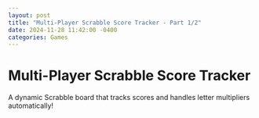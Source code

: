 ```yaml
---
layout: post
title: "Multi-Player Scrabble Score Tracker - Part 1/2"
date: 2024-11-28 11:42:00 -0400
categories: Games
---
```


# Multi-Player Scrabble Score Tracker

A dynamic Scrabble board that tracks scores and handles letter multipliers automatically!

<div id="scrabble-game-root"></div>

<script src="https://unpkg.com/react@18/umd/react.production.min.js"></script>
<script src="https://unpkg.com/react-dom@18/umd/react-dom.production.min.js"></script>
<script src="https://unpkg.com/@babel/standalone/babel.min.js"></script>

<style>
.game-container {
  display: flex;
  flex-direction: column;
  align-items: center;
  gap: 1rem;
  padding: 1rem;
  font-family: system-ui, -apple-system, sans-serif;
}

.game-board {
  display: grid;
  grid-template-columns: repeat(15, 1fr);
  gap: 1px;
  background-color: #E2E8F0;
  padding: 0.5rem;
  border-radius: 0.5rem;
  box-shadow: 0 4px 6px -1px rgba(0, 0, 0, 0.1);
}

.cell {
  width: 2.5rem;
  height: 2.5rem;
  display: flex;
  align-items: center;
  justify-content: center;
  font-size: 1rem;
  background-color: white;
  cursor: pointer;
  transition: all 0.2s;
  position: relative;
  border: 1px solid #E2E8F0;
}

.cell.TW { background-color: #FED7D7; }
.cell.DW { background-color: #FED7E2; }
.cell.TL { background-color: #BEE3F8; }
.cell.DL { background-color: #B2F5EA; }

.cell:hover:not(:disabled) {
  transform: scale(1.05);
}

.score-board {
  display: flex;
  flex-wrap: wrap;
  gap: 1rem;
  justify-content: center;
  margin: 1rem 0;
}

.score-card {
  padding: 0.75rem 1.5rem;
  border-radius: 0.5rem;
  background-color: white;
  box-shadow: 0 2px 4px rgba(0, 0, 0, 0.1);
  text-align: center;
  min-width: 100px;
}

.setup-container {
  max-width: 24rem;
  margin: 2rem auto;
  padding: 1rem;
}

.player-list {
  margin: 1rem 0;
  display: flex;
  flex-direction: column;
  gap: 0.5rem;
}

.player-item {
  padding: 0.5rem;
  background-color: #f3f4f6;
  border-radius: 0.25rem;
}

.button {
  padding: 0.5rem 1rem;
  border-radius: 0.25rem;
  border: none;
  cursor: pointer;
  font-weight: 500;
  transition: all 0.2s;
  margin: 0 0.25rem;
}

.button.primary {
  background-color: #3b82f6;
  color: white;
}

.button.danger {
  background-color: #ef4444;
  color: white;
}

.button:hover:not(:disabled) {
  transform: scale(1.05);
}

.button:disabled {
  opacity: 0.5;
  cursor: not-allowed;
}

.game-controls {
  display: flex;
  gap: 1rem;
  margin-bottom: 1rem;
}

select {
  padding: 0.5rem;
  border-radius: 0.25rem;
  border: 1px solid #e2e8f0;
}

input {
  padding: 0.5rem;
  border-radius: 0.25rem;
  border: 1px solid #e2e8f0;
}
</style>

<script type="text/babel">
// {% raw %}
const ScrabbleGame = () => {
  const BOARD_SIZE = 15;
  const [board, setBoard] = React.useState(() => {
    const saved = localStorage.getItem('scrabbleBoard');
    return saved ? JSON.parse(saved) : Array(BOARD_SIZE).fill().map(() => 
      Array(BOARD_SIZE).fill({ letter: '', player: '', isNew: false })
    );
  });
  
  const [players, setPlayers] = React.useState(() => {
    const saved = localStorage.getItem('scrabblePlayers');
    return saved ? JSON.parse(saved) : [];
  });
  
  const [scores, setScores] = React.useState(() => {
    const saved = localStorage.getItem('scrabbleScores');
    return saved ? JSON.parse(saved) : {};
  });
  
  const [selectedPlayer, setSelectedPlayer] = React.useState('');
  const [selectedPosition, setSelectedPosition] = React.useState(null);
  const [turnLetters, setTurnLetters] = React.useState([]);
  const [isSettingUp, setIsSettingUp] = React.useState(players.length === 0);
  const [newPlayerName, setNewPlayerName] = React.useState('');

  const letterScores = {
    a: 1, b: 3, c: 3, d: 2, e: 1, f: 4, g: 2, h: 4, i: 1, j: 8,
    k: 5, l: 1, m: 3, n: 1, o: 1, p: 3, q: 10, r: 1, s: 1, t: 1,
    u: 1, v: 4, w: 4, x: 8, y: 4, z: 10
  };

  const specialSquares = {
    DL: [[3,0], [11,0], [6,2], [8,2], [0,3], [7,3], [14,3], [2,6], [6,6], [8,6], [12,6], [3,7], [11,7], [2,8], [6,8], [8,8], [12,8], [0,11], [7,11], [14,11], [6,12], [8,12], [3,14], [11,14]],
    TL: [[5,1], [9,1], [1,5], [5,5], [9,5], [13,5], [1,9], [5,9], [9,9], [13,9], [5,13], [9,13]],
    DW: [[1,1], [13,1], [2,2], [12,2], [3,3], [11,3], [4,4], [10,4], [4,10], [10,10], [3,11], [11,11], [2,12], [12,12], [1,13], [13,13]],
    TW: [[0,0], [7,0], [14,0], [0,7], [14,7], [0,14], [7,14], [14,14]]
  };

  React.useEffect(() => {
    localStorage.setItem('scrabbleBoard', JSON.stringify(board));
    localStorage.setItem('scrabblePlayers', JSON.stringify(players));
    localStorage.setItem('scrabbleScores', JSON.stringify(scores));
  }, [board, players, scores]);

  const getSquareType = (row, col) => {
    if (specialSquares.TW.some(([r, c]) => r === row && c === col)) return 'TW';
    if (specialSquares.DW.some(([r, c]) => r === row && c === col)) return 'DW';
    if (specialSquares.TL.some(([r, c]) => r === row && c === col)) return 'TL';
    if (specialSquares.DL.some(([r, c]) => r === row && c === col)) return 'DL';
    return '';
  };

  const getSquareLabel = (type) => {
    switch(type) {
      case 'TW': return 'TW';
      case 'DW': return 'DW';
      case 'TL': return 'TL';
      case 'DL': return 'DL';
      default: return '';
    }
  };

---
layout: post
title: "Multi-Player Scrabble Score Tracker - Part 2/2"
date: 2024-11-28 11:42:00 -0400
categories: Games
---

[Back to Part 1](/games/2024/11/28/scrabble-score-tracker-1.html)

<script type="text/babel">
// {% raw %}

const handleCellClick = (row, col) => {
  setSelectedPosition({ row, col });
};

const handleKeyDown = (e) => {
  if (!selectedPosition) return;
  
  const { row, col } = selectedPosition;
  
  if (e.key === 'Backspace' || e.key === 'Delete') {
    if (board[row][col].isNew) {
      const newBoard = [...board];
      newBoard[row][col] = { letter: '', player: '', isNew: false };
      setBoard(newBoard);
      setTurnLetters(turnLetters.filter(l => !(l.row === row && l.col === col)));
    }
    return;
  }
  
  if (e.key.length === 1 && e.key.match(/[a-z]/i)) {
    const newBoard = [...board];
    newBoard[row][col] = { 
      letter: e.key.toLowerCase(), 
      player: selectedPlayer,
      isNew: true 
    };
    setBoard(newBoard);
    setTurnLetters([...turnLetters, { row, col, letter: e.key.toLowerCase() }]);

    if (selectedPosition.col < BOARD_SIZE - 1) {
      setSelectedPosition({ row, col: col + 1 });
    }
  }
};

const findWords = () => {
  let words = [];
  let visited = new Set();

  const getVisitedKey = (row, col) => `${row},${col}`;
  
  turnLetters.forEach(({ row, col }) => {
    // Check horizontal word
    let word = { positions: [] };
    let c = col;
    while (c >= 0 && board[row][c].letter) {
      word.positions.unshift({ row, col: c, letter: board[row][c].letter });
      c--;
    }
    c = col + 1;
    while (c < BOARD_SIZE && board[row][c].letter) {
      word.positions.push({ row, col: c, letter: board[row][c].letter });
      c++;
    }
    if (word.positions.length > 1) {
      const key = word.positions.map(p => getVisitedKey(p.row, p.col)).join('|');
      if (!visited.has(key)) {
        words.push(word);
        visited.add(key);
      }
    }

    // Check vertical word
    word = { positions: [] };
    let r = row;
    while (r >= 0 && board[r][col].letter) {
      word.positions.unshift({ row: r, col, letter: board[r][col].letter });
      r--;
    }
    r = row + 1;
    while (r < BOARD_SIZE && board[r][col].letter) {
      word.positions.push({ row: r, col, letter: board[r][col].letter });
      r++;
    }
    if (word.positions.length > 1) {
      const key = word.positions.map(p => getVisitedKey(p.row, p.col)).join('|');
      if (!visited.has(key)) {
        words.push(word);
        visited.add(key);
      }
    }
  });

  return words;
};

const calculateScore = () => {
  const usedMultipliers = new Set();
  let totalScore = 0;
  let words = findWords();
  
  words.forEach(word => {
    let wordScore = 0;
    let wordMultiplier = 1;
    
    word.positions.forEach(({ row, col, letter }) => {
      let letterScore = letterScores[letter.toLowerCase()] || 0;
      const squareType = getSquareType(row, col);
      const posKey = `${row},${col}`;
      
      if (board[row][col].isNew && !usedMultipliers.has(posKey)) {
        if (squareType === 'DL') letterScore *= 2;
        if (squareType === 'TL') letterScore *= 3;
        if (squareType === 'DW') wordMultiplier *= 2;
        if (squareType === 'TW') wordMultiplier *= 3;
        usedMultipliers.add(posKey);
      }
      
      wordScore += letterScore;
    });
    
    totalScore += wordScore * wordMultiplier;
  });

  return totalScore;
};

const handleAddPlayer = (e) => {
  e.preventDefault();
  if (newPlayerName.trim()) {
    const updatedPlayers = [...players, newPlayerName.trim()];
    setPlayers(updatedPlayers);
    setScores(prev => ({ ...prev, [newPlayerName.trim()]: 0 }));
    setNewPlayerName('');
    if (!selectedPlayer) setSelectedPlayer(newPlayerName.trim());
  }
};

const startGame = () => {
  if (players.length >= 2) {
    setIsSettingUp(false);
  }
};

const submitTurn = () => {
  const score = calculateScore();
  setScores(prev => ({
    ...prev,
    [selectedPlayer]: prev[selectedPlayer] + score
  }));

  const newBoard = board.map(row =>
    row.map(cell => ({ ...cell, isNew: false }))
  );
  setBoard(newBoard);
  setTurnLetters([]);
};

const resetGame = () => {
  if (window.confirm('Start a new game? This will clear the current board.')) {
    setBoard(Array(BOARD_SIZE).fill().map(() => 
      Array(BOARD_SIZE).fill({ letter: '', player: '', isNew: false })
    ));
    setPlayers([]);
    setScores({});
    setSelectedPlayer('');
    setTurnLetters([]);
    setIsSettingUp(true);
    localStorage.removeItem('scrabbleBoard');
    localStorage.removeItem('scrabblePlayers');
    localStorage.removeItem('scrabbleScores');
  }
};

if (isSettingUp) {
  return (
    <div className="setup-container">
      <h2 className="text-xl font-bold mb-4">New Scrabble Game</h2>
      <form onSubmit={handleAddPlayer} className="space-y-4">
        <div className="flex gap-2">
          <input
            type="text"
            value={newPlayerName}
            onChange={(e) => setNewPlayerName(e.target.value)}
            placeholder="Player name"
            className="flex-1 p-2 border rounded"
          />
          <button
            type="submit"
            disabled={!newPlayerName}
            className="button primary"
          >
            Add Player
          </button>
        </div>

        <div className="player-list">
          {players.map((player, i) => (
            <div key={i} className="player-item">{player}</div>
          ))}
        </div>

        <button
          type="button"
          onClick={startGame}
          disabled={players.length < 2}
          className="button primary w-full"
        >
          Start Game ({players.length < 2 ? `Need ${2 - players.length} more` : 'Ready!'})
        </button>
      </form>
    </div>
  );
}

return (
  <div className="game-container">
    <div className="game-controls">
      <select
        value={selectedPlayer}
        onChange={(e) => setSelectedPlayer(e.target.value)}
        className="p-2 border rounded"
      >
        {players.map((player, i) => (
          <option key={i} value={player}>{player}</option>
        ))}
      </select>
      <button
        onClick={submitTurn}
        disabled={turnLetters.length === 0}
        className="button primary"
      >
        Submit Turn
      </button>
      <button
        onClick={resetGame}
        className="button danger"
      >
        New Game
      </button>
    </div>

    <div className="score-board">
      {players.map((player, i) => (
        <div key={i} className="score-card">
          <div className="font-bold">{player}</div>
          <div className="text-2xl">{scores[player]}</div>
        </div>
      ))}
    </div>

    <div className="game-board" tabIndex={0} onKeyDown={handleKeyDown}>
      {board.map((row, rowIndex) => (
        row.map((cell, colIndex) => {
          const squareType = getSquareType(rowIndex, colIndex);
          const isSelected = selectedPosition?.row === rowIndex && selectedPosition?.col === colIndex;
          return (
            <div
              key={`${rowIndex}-${colIndex}`}
              className={`
                cell ${squareType}
                ${isSelected ? 'ring-2 ring-blue-500' : ''}
                ${cell.isNew ? 'font-bold' : ''}
              `}
              onClick={() => handleCellClick(rowIndex, colIndex)}
            >
              {cell.letter ? (
                <span className="text-lg">{cell.letter.toUpperCase()}</span>
              ) : (
                <span className="text-xs text-gray-500">{getSquareLabel(squareType)}</span>
              )}
            </div>
          );
        })
      ))}
    </div>
  </div>
);

};

ReactDOM.render(
  <ScrabbleGame />,
  document.getElementById('scrabble-game-root')
);
// {% endraw %}
</script>
